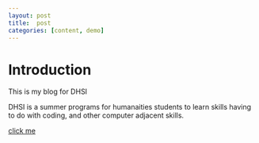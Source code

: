```yaml
---
layout: post
title:  post
categories: [content, demo]
---
```

# Introduction

This is my blog for DHSI

DHSI is a summer programs for humanaities students to learn skills having to do with coding, and other computer adjacent skills. 

[click me](google.com)



